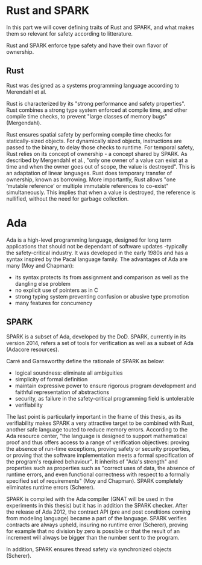 # Rust and SPARK

In this part we will cover defining traits of Rust and SPARK, and what makes them so relevant for safety according to litterature.

Rust and SPARK enforce type safety and have their own flavor of ownership.

## Rust

Rust was designed as a systems programming language according to Merendahl et al.

Rust is characterized by its "strong performance and safety properties". Rust combines a strong type system enforced at compile time, and other compile time checks, to prevent "large classes of memory bugs" (Mergendahl).

Rust ensures spatial safety by performing compile time checks for statically-sized objects. For dynamically sized objects, instructions are passed to the binary, to delay those checks to runtime.
For temporal safety, Rust relies on its concept of ownership - a concept shared by SPARK. As described by Mergendahl et al., "only one owner of a value can exist at a time and when the owner goes out of scope, the value is destroyed". This is an adaptation of linear languages. Rust does temporary transfer of ownership, known as borrowing. More importantly, Rust allows "one ‘mutable reference’ or multiple immutable references to co-exist" simultaneously. This implies that when a value is destroyed, the reference is nullified, without the need for garbage collection. 

# Ada

Ada is a high-level programming language, designed for long term applications that should not be dependant of software updates -typically the safety-critical industry. It was developed in the early 1980s and has a syntax inspired by the Pacal language family.
The advantages of Ada are many (Moy and Chapman):
- its syntax protects its from assignment and comparison as well as the dangling else problem
- no explicit use of pointers as in C
- strong typing system preventing confusion or abusive type promotion
- many features for concurrency

## SPARK
SPARK is a subset of Ada, developed by the DoD.
SPARK, currently in its version 2014, refers a set of tools for verification as well as a subset of Ada (Adacore resources).
 
Carré and Garnsworthy define the rationale of SPARK as below:
- logical soundness: eliminate all ambiguities
- simplicity of formal definition
- maintain expressive power to ensure rigorous program development and faithful representation of abstractions
- security, as failure in the safety-critical programming field is untolerable
- verifiability

The last point is particularly important in the frame of this thesis, as its verifiability makes SPARK a very attractive target to be combined with Rust, another safe language touted to reduce memory errors. According to the Ada resource center, "the language is designed to support mathematical proof and thus offers access to a range of verification objectives: proving the absence of run-time exceptions, proving safety or security properties, or proving that the software implementation meets a formal specification of the program's required behaviour". It inherits of "Ada's strength" and properties such as properties
such as "correct uses of data, the absence of runtime errors, and even functional correctness with respect to a formally specified set of requirements" (Moy and Chapman). SPARK completely eliminates runtime errors (Scherer).

SPARK is compiled with the Ada compiler (GNAT will be used in the experiments in this thesis) but it has in addition the SPARK checker. After the release of Ada 2012, the contract API (pre and post conditions coming from modeling language) became a part of the language. SPARK verifies contracts are always upheld, insuring no runtime error (Scherer), proving for example that no division by zero is possible or that the result of an increment will always be bigger than the number sent to the program.

In addition, SPARK ensures thread safety via synchronized objects (Scherer).